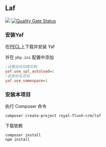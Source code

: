 ## Laf

[![](https://github.styleci.io/repos/187305195/shield?branch=master)](https://github.styleci.io/analyses/XlOZ6r)
[![Quality Gate Status](https://sonarcloud.io/api/project_badges/measure?project=laf&metric=alert_status)](https://sonarcloud.io/dashboard?id=laf)

### 安装Yaf
在[PECL](https://pecl.php.net/package/yaf)上下载并安装 Yaf

并在 `php.ini` 配置中添加
```ini
;设置自动加载机制
yaf.use_spl_autoload=1 
;启用命名空间
yaf.use_namespace=1
```

### 安装本项目
执行 Composer 命令
```
composer create-project royal-flush-crm/laf
```

下载依赖
```
composer install
npm install
```
